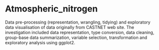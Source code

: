 # Atmospheric_nitrogen
Data pre-processing (representation, wrangling, tidying) and exploratory data visualisation of data originally from CASTNET web site. The investigation included data representation, type conversion, data cleaning, group-base data summarization, variable selection, transformation and exploratory analysis using ggplot2.
